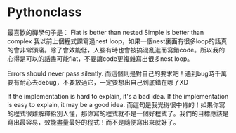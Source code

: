 # Pythonclass

最喜歡的禪學句子是：
Flat is better than nested
Simple is better than complex
我以前上個程式課寫過nest loop，如果一個nest裏面有很多loop的話真的會非常頭痛。除了會效能低，人腦有時也會被搞混亂進而寫錯code。所以我的心得是可以的話盡可能flat，不要讓code更複雜寫出很多nest loop。

Errors should never pass silently.
而這個則是對自己的要求吧！遇到bug時千萬要有耐心去debug，不要放過它，一定要想出自己到底錯在哪了XD

If the implementation is hard to explain, it's a bad idea.
If the implementation is easy to explain, it may be a good idea.
而這句是我覺得很中肯的！如果你寫的程式很難解釋給別人懂，那你寫的程式就不是一個好程式了。我們的目標應該是寫出最容易，效能盡量最好的程式！而不是隨便寫出來就好了。
